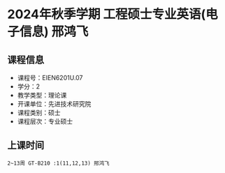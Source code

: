 # 2024年秋季学期 工程硕士专业英语(电子信息) 邢鸿飞






## 课程信息

- 课程号：EIEN6201U.07
- 学分：2
- 教学类型：理论课
- 开课单位：先进技术研究院
- 课程类别：硕士
- 课程层次：专业硕士

## 上课时间

```
2~13周 GT-B210 :1(11,12,13) 邢鸿飞
```

